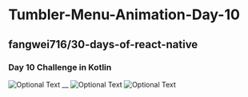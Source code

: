 # Tumbler-Menu-Animation-Day-10
## fangwei716/30-days-of-react-native
### Day 10 Challenge in Kotlin

![Optional Text](../master/day10.gif) __
![Optional Text](../master/Screenshot_1.png)
![Optional Text](../master/Screenshot_2.png)
